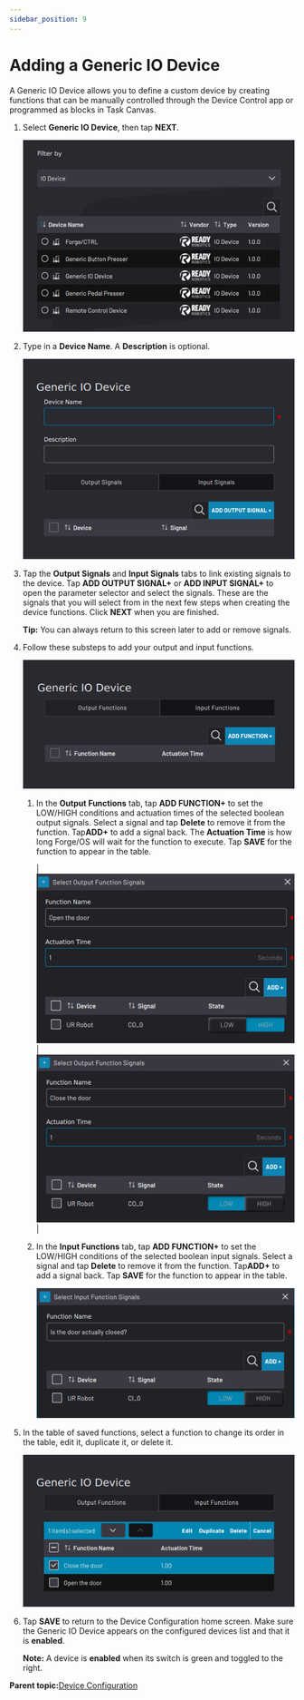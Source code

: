```yaml
---
sidebar_position: 9
---
```


# Adding a Generic IO Device

A Generic IO Device allows you to define a custom device by creating functions that can be manually controlled through the Device Control app or programmed as blocks in Task Canvas.

1.  Select **Generic IO Device**, then tap **NEXT**.

    ![](../Images/DeviceConfiguration/DeviceLibrary-Filter-IODevice.png)

2.  Type in a **Device Name**. A **Description** is optional.

    ![](../Images/DeviceConfiguration/GenericIODevice-Home.png)

3.  Tap the **Output Signals** and **Input Signals** tabs to link existing signals to the device. Tap **ADD OUTPUT SIGNAL+** or **ADD INPUT SIGNAL+** to open the parameter selector and select the signals. These are the signals that you will select from in the next few steps when creating the device functions. Click **NEXT** when you are finished.

    **Tip:** You can always return to this screen later to add or remove signals.

4.  Follow these substeps to add your output and input functions.

    ![](../Images/DeviceConfiguration/GenericIODevice-OutputFunctions.png)

    1.  In the **Output Functions** tab, tap **ADD FUNCTION+** to set the LOW/HIGH conditions and actuation times of the selected boolean output signals. Select a signal and tap **Delete** to remove it from the function. Tap**ADD+** to add a signal back. The **Actuation Time** is how long Forge/OS will wait for the function to execute. Tap **SAVE** for the function to appear in the table.

        |![](../Images/DeviceConfiguration/GenericIODevice-AddOutputFunction-OpenDoor.png)|![](../Images/DeviceConfiguration/GenericIODevice-AddOutputFunction-CloseDoor.png)|

    2.  In the **Input Functions** tab, tap **ADD FUNCTION+** to set the LOW/HIGH conditions of the selected boolean input signals. Select a signal and tap **Delete** to remove it from the function. Tap**ADD+** to add a signal back. Tap **SAVE** for the function to appear in the table.

        ![](../Images/DeviceConfiguration/GenericIODevice-AddInputFunction-DoorClosed.png)

5.  In the table of saved functions, select a function to change its order in the table, edit it, duplicate it, or delete it.

    ![](../Images/DeviceConfiguration/GenericIODevice-OutputFunctions-Select.png)

6.  Tap **SAVE** to return to the Device Configuration home screen. Make sure the Generic IO Device appears on the configured devices list and that it is ​**enabled**​.

    **Note:** A device is **enabled** when its switch is green and toggled to the right.


**Parent topic:**[Device Configuration](../DeviceConfiguration/DeviceConfigurationOverview.md)

